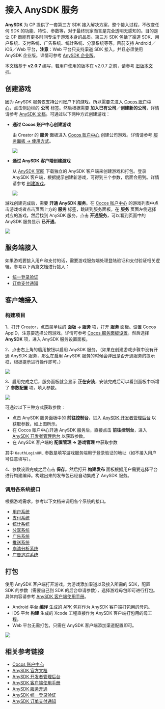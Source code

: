 # 接入 AnySDK 服务

**AnySDK** 为 CP 提供了一套第三方 SDK 接入解决方案，整个接入过程，不改变任何 SDK 的功能、特性、参数等，对于最终玩家而言是完全透明无感知的。目的是让 CP 商能有更多时间专注于游戏本身的品质。第三方 SDK 包括了渠道 SDK、用户系统、支付系统、广告系统、统计系统、分享系统等等。目前支持 Android／iOS／Web 平台，**注意**：Web 平台只支持渠道 SDK 接入，并且必须使用 AnySDK 企业版。详情可参考 [AnySDK 企业版](http://docs.anysdk.com/enterprise/overview/)。

本文档基于 **v2.0.7** 编写，若用户使用的版本在 v2.0.7 之前，请参考 [旧版本文档](https://github.com/cocos-creator/creator-docs/blob/3e87b0f25c73e74acdc316c141971c592fc8f982/zh/sdk/anysdk-overview.md)。

## 创建游戏

因为 AnySDK 服务仅支持公司账户下的游戏，所以需要先进入 [Cocos 账户中心](https://auth.cocos.com/#/)，点击侧边栏的 **公司** 标签。然后根据需要 **加入已有公司**／**创建新的公司**，详情请参考 [AnySDK 文档](http://docs.anysdk.com/rapid-experience/service-activation/#_2)。可通过以下两种方式创建游戏：

- **通过 Cocos 账户中心创建游戏**

    由 Creator 的 **服务** 面板进入 [Cocos 账户中心](https://auth.cocos.com/#/) 创建公司游戏。详情请参考 [服务面板 -> 使用方式](cocos-services.md#%E4%BD%BF%E7%94%A8%E6%96%B9%E5%BC%8F)。

    ![](anysdk/game.png)

- **通过 AnySDK 客户端创建游戏**

    从 [AnySDK 官网](http://www.anysdk.com/downloads) 下载独立的 AnySDK 客户端来创建游戏和打包。登录 AnySDK 客户端，根据提示创建新游戏，可得到三个参数，后面会用到。详情请参考 [创建游戏](http://docs.anysdk.com/rapid-experience/service-activation/#2-anysdk)。

    ![](anysdk/create-game.png)

游戏创建完成后，需要 **开通 AnySDK 服务**。在 [Cocos 账户中心](https://account.cocos.com/#/game/game_list) 的游戏列表中点击游戏或者点击页面上方的 **服务** 标签，跳转到服务面板。在 **服务** 页面左侧选择对应的游戏，然后找到 AnySDK 服务，点击 **开通服务**，可以看到页面中的 AnySDK 服务显示 **已开通**。

![](anysdk/anysdk_service.png)

## 服务端接入

如果游戏要接入用户和支付的话，需要游戏服务端处理登陆验证和支付验证相关逻辑。参考以下两篇文档进行接入：

- [统一登录验证](http://docs.anysdk.com/OauthLogin)  
- [订单支付通知](http://docs.anysdk.com/PaymentNotice)

## 客户端接入

### 构建项目

1、打开 Creator，点击菜单栏的 **面板 -> 服务** 项，打开 **服务** 面板。设置 Cocos AppID，注意要选择公司游戏。详情可参考 [Cocos 服务面板设置](cocos-services.md)。然后选择 **AnySDK** 项，进入 AnySDK 服务设置面板。

2、点击右上角的启用按钮以启用 AnySDK 服务。（如果在创建游戏步骤中没有开通 AnySDK 服务，那么在启用 AnySDK 服务的时候会弹出是否开通服务的提示框，根据提示进行操作即可。）

![](anysdk/enable_anysdk.png)

3、启用完成之后，服务面板就会显示 **正在安装**，安装完成后可以看到面板中新增了 **参数配置** 项，填入参数。

![](anysdk/anysdk_properties.png)

可通过以下三种方式获取参数：

- 点击 AnySDK 服务面板中的 **前往控制台**，进入 [AnySDK 开发者管理后台](http://dev.anysdk.com/) 以获取参数，如上图所示。
- 在 Cocos 账户中心开通 AnySDK 服务后，直接点击 **前往控制台**，进入 [AnySDK 开发者管理后台](http://dev.anysdk.com/) 以获取参数。
- 在 AnySDK 客户端的 **配置管理 -> 游戏管理** 中获取参数

其中 `OauthLoginURL` 参数是填写游戏服务端用于登录验证的地址（如不接入用户可任意填写）。

4、参数设置完成之后点击 **保存**。然后打开 **构建发布** 面板根据用户需要选择平台进行构建编译。构建出来的发布包已经自动集成了 AnySDK 服务。

### 调用各系统接口

根据游戏需求，参考以下文档来调用各个系统的接口。

- [用户系统](http://docs.anysdk.com/UsersystemJS)  
- [支付系统](http://docs.anysdk.com/IapsystemJS)  
- [统计系统][1]
- [分享系统][2]
- [广告系统][3]
- [推送系统][4]
- [崩溃分析系统][5]
- [广告追踪系统](http://docs.anysdk.com/AdTrackingSystemJS)

[1]: http://docs.anysdk.com/AnalyticsSystem(JS)
[2]: http://docs.anysdk.com/ShareSystem(JS)
[3]: http://docs.anysdk.com/AdsSystem(JS)
[4]: http://docs.anysdk.com/PushSystem(JS)
[5]: http://docs.anysdk.com/CrashSystem(JS)

## 打包

使用 AnySDK 客户端打开游戏，为游戏添加渠道以及接入所需的 SDK，配置 SDK 的参数（需要自己到 SDK 的后台申请参数），选择游戏母包即可进行打包。具体内容请参考 [AnySDK 客户端使用手册](http://docs.anysdk.com/tool-using/package-tool/)。

- Android 平台 **编译** 生成的 APK 包将作为 AnySDK 客户端打包用的母包。
- iOS 平台 **构建** 生成的 Xcode 工程直接作为 AnySDK 客户端打包用的母工程。
- Web 平台无需打包，只需在 AnySDK 客户端添加渠道配置即可。

![](anysdk/sdk-params.png)

## 相关参考链接

- [Cocos 账户中心](https://auth.cocos.com/#/)
- [AnySDK 官方文档](http://docs.anysdk.com/)
- [AnySDK 开发者管理后台](http://dev.anysdk.com/)
- [AnySDK 客户端使用手册](http://docs.anysdk.com/tool-using/package-tool/)
- [AnySDK 服务开通](http://docs.anysdk.com/rapid-experience/service-activation/#_2)
- [AnySDK 统一登录验证](http://docs.anysdk.com/OauthLogin)  
- [AnySDK 订单支付通知](http://docs.anysdk.com/PaymentNotice)